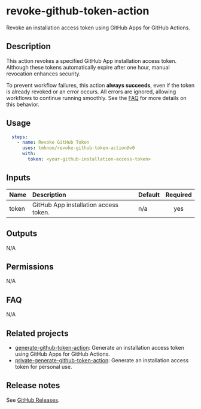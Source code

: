 # revoke-github-token-action

Revoke an installation access token using GitHub Apps for GitHub Actions.

<!-- actdocs start -->

## Description

This action revokes a specified GitHub App installation access token.
Although these tokens automatically expire after one hour, manual revocation enhances security.

To prevent workflow failures, this action **always succeeds**,
even if the token is already revoked or an error occurs.
All errors are ignored, allowing workflows to continue running smoothly.
See the [FAQ](#what-happens-if-the-token-is-already-invalid) for more details on this behavior.

## Usage

```yaml
  steps:
    - name: Revoke GitHub Token
      uses: tmknom/revoke-github-token-action@v0
      with:
        token: <your-github-installation-access-token>
```

## Inputs

| Name | Description | Default | Required |
| :--- | :---------- | :------ | :------: |
| token | GitHub App installation access token. | n/a | yes |

## Outputs

N/A

<!-- actdocs end -->

## Permissions

N/A

## FAQ

N/A

## Related projects

- [generate-github-token-action](https://github.com/tmknom/generate-github-token-action): Generate an installation access token using GitHub Apps for GitHub Actions.
- [private-generate-github-token-action](https://github.com/tmknom/private-generate-github-token-action): Generate an installation access token for personal use.

## Release notes

See [GitHub Releases][releases].

[releases]: https://github.com/tmknom/revoke-github-token-action/releases
